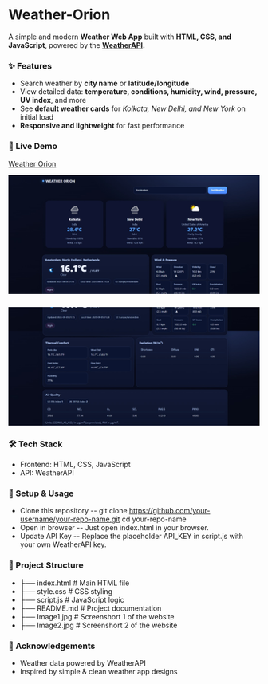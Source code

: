 # Weather-Orion

A simple and modern **Weather Web App** built with **HTML, CSS, and JavaScript**, powered by the **[WeatherAPI](https://www.weatherapi.com/).**

### ✨ Features
- Search weather by **city name** or **latitude/longitude**
- View detailed data: **temperature, conditions, humidity, wind, pressure, UV index**, and more
- See **default weather cards** for *Kolkata, New Delhi, and New York* on initial load
- **Responsive and lightweight** for fast performance


### 🚀 Live Demo
[Weather Orion](https://parthajit3080.github.io/Weather-Orion/)

[![Weather App Screenshot](Image1.jpg)](https://parthajit3080.github.io/Weather-Orion/)
###
[![Weather App Screenshot](Image2.jpg)](https://parthajit3080.github.io/Weather-Orion/)

### 🛠️ Tech Stack

- Frontend: HTML, CSS, JavaScript
- API: WeatherAPI

### 🔧 Setup & Usage

- Clone this repository
-- git clone https://github.com/your-username/your-repo-name.git
cd your-repo-name
- Open in browser
-- Just open index.html in your browser.
- Update API Key
-- Replace the placeholder API_KEY in script.js with your own WeatherAPI key.

### 📂 Project Structure
- ├── index.html       # Main HTML file
- ├── style.css        # CSS styling
- ├── script.js        # JavaScript logic
- ├── README.md        # Project documentation
- ├── Image1.jpg       # Screenshort 1 of the website
- ├── Image2.jpg       # Screenshort 2 of the website

### 🙌 Acknowledgements

- Weather data powered by WeatherAPI
- Inspired by simple & clean weather app designs
